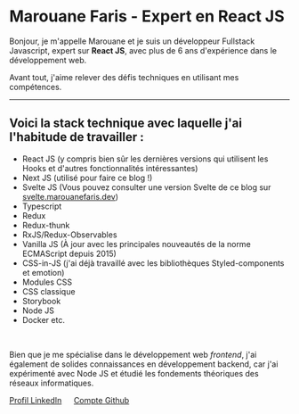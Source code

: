 # Marouane Faris - Expert en React JS

Bonjour, je m'appelle Marouane et je suis un développeur Fullstack Javascript, expert sur **React JS**, avec plus de 6 ans d'expérience dans le développement web.

Avant tout, j'aime relever des défis techniques en utilisant mes compétences.

---

## Voici la stack technique avec laquelle j'ai l'habitude de travailler :

- React JS (y compris bien sûr les dernières versions qui utilisent les Hooks et d'autres fonctionnalités intéressantes)
- Next JS (utilisé pour faire ce blog !)
- Svelte JS (Vous pouvez consulter une version Svelte de ce blog sur [svelte.marouanefaris.dev](https://svelte.marouanefaris.dev/))
- Typescript
- Redux
- Redux-thunk
- RxJS/Redux-Observables
- Vanilla JS (À jour avec les principales nouveautés de la norme ECMAScript depuis 2015)
- CSS-in-JS (j'ai déjà travaillé avec les bibliothèques Styled-components et emotion)
- Modules CSS
- CSS classique
- Storybook
- Node JS
- Docker
  etc.

&nbsp;

Bien que je me spécialise dans le développement web _frontend_, j'ai également de solides connaissances en développement backend, car j'ai expérimenté avec Node JS et étudié les fondements théoriques des réseaux informatiques.

[Profil LinkedIn](https://www.linkedin.com/in/marouane-faris-1514b970/) &emsp; [Compte Github](https://github.com/FarisMarouane)
